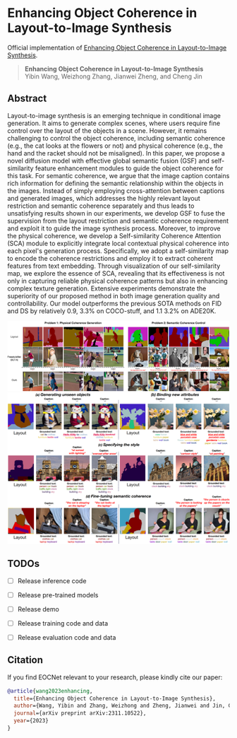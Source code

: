 # Enhancing Object Coherence in Layout-to-Image Synthesis

Official implementation of [Enhancing Object Coherence in Layout-to-Image Synthesis](https://arxiv.org/pdf/2311.10522.pdf).

> **Enhancing Object Coherence in Layout-to-Image Synthesis**<br>
> Yibin Wang, Weizhong Zhang, Jianwei Zheng, and Cheng Jin <br>
> 
## Abstract
Layout-to-image synthesis is an emerging technique in conditional image generation. It aims to generate complex scenes, where users require fine control over the layout of the objects in a scene. However, it remains challenging to control the object coherence, including semantic coherence (e.g., the cat looks at the flowers or not) and physical coherence (e.g., the hand and the racket should not be misaligned). In this paper, we propose a novel diffusion model with effective global semantic fusion (GSF) and self-similarity feature enhancement modules to guide the object coherence for this task. For semantic coherence, we argue that the image caption contains rich information for defining the semantic relationship within the objects in the images. Instead of simply employing cross-attention between captions and generated images, which addresses the highly relevant layout restriction and semantic coherence separately and thus leads to unsatisfying results shown in our experiments, we develop GSF to fuse the supervision from the layout restriction and semantic coherence requirement and exploit it to guide the image synthesis process. Moreover, to improve the physical coherence, we develop a Self-similarity Coherence Attention (SCA) module to explicitly integrate local contextual physical coherence into each pixel's generation process. Specifically, we adopt a self-similarity map to encode the coherence restrictions and employ it to extract coherent features from text embedding. Through visualization of our self-similarity map, we explore the essence of SCA, revealing that its effectiveness is not only in capturing reliable physical coherence patterns but also in enhancing complex texture generation. Extensive experiments demonstrate the superiority of our proposed method in both image generation quality and controllability. Our model outperforms the previous SOTA methods on FID and DS by relatively 0.9, 3.3\% on COCO-stuff, and 1.1 3.2\% on ADE20K.

<img src="./figures/EOCNet_solved_problems.png" >


<img src="./figures/EOCNet_performance.png" >

## TODOs

- [ ] Release inference code
- [ ] Release pre-trained models
- [ ] Release demo
- [ ] Release training code and data
- [ ] Release evaluation code and data



## Citation

If you find EOCNet relevant to your research, please kindly cite our paper:

```bibtex
@article{wang2023enhancing,
  title={Enhancing Object Coherence in Layout-to-Image Synthesis},
  author={Wang, Yibin and Zhang, Weizhong and Zheng, Jianwei and Jin, Cheng},
  journal={arXiv preprint arXiv:2311.10522},
  year={2023}
}
```
